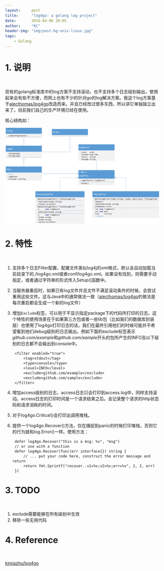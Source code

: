 ```yaml
---
layout:     post
title:      "log4go: a golang log project"
date:       2016-04-06 20:05
author:     "KC"
header-img: "img/post-bg-unix-linux.jpg"
tags:
    - Golang
---
```


# 1. 说明
<br />

现有的golang标准库中的log方案不支持滚动，也不支持多个日志级别输出，使用起来会有些不方便，而网上也有不少的针对go的log解决方案。我这个log方案基于[alecthomas/log4go](https://github.com/alecthomas/log4go)改造而来。并且已经改过很多东西，所以讲它单独独立出来了。目前我们自己的生产环境已经在使用。

核心结构如：

![core struct of log4go](https://raw.githubusercontent.com/kimiazhu/kimiazhu.github.io/master/_posts/attachments/2016-04-06/core_struct.png)

# 2. 特性
<br />

1. 支持多个日志Filter配置，配置文件类似log4j的xml格式，默认会自动加载当前目录下的./log4go.xml或者conf/log4go.xml。如果没有找到，则需要手动指定，或者通过字符串的形式传入Setup()函数中。

2. 当服务器重启时，如果已有log文件并且文件不满足滚动条件的时候，会尝试重用这些文件。这与Java中的通常做法一致（[alecthomas/log4go](https://github.com/alecthomas/log4go)的做法是每次重启都会生成一个新的log文件）

3. 增加`Exclude`标签，可以用于不显示指定package下的代码所打印的日志。这个特性的使用场景在于如果第三方包或者一些lib包（比如我们的数据库封装层）也使用了log4go打印日志的话，我们在最终引用他们的时候可能并不希望看到他们debug级别的日志输出。例如下面的exclude标签表示*github.com/example*和*github.com/sample*开头的包所产生的INFO及以下级别的日志都不会输出到console中。

		<filter enabled="true">
	    	<tag>stdout</tag>
	    	<type>console</type>
	    	<level>INFO</level>
	    	<exclude>github.com/example</exclude>
	    	<exclude>github.com/sample</exclude>
	  	</filter>

4. 增加access级别的日志。access日志只会打印到access.log中，同样支持滚动。access日志的打印时间是一个请求结束之后。会记录整个请求的http状态码和请求消耗的时间。

5. 对于log4go.Critical()会打印出调用堆栈。

6. 提供一个log4go.Recover()方法，仅在捕捉到panic的时候打印堆栈，否则它的行为就和log.Error()一样。使用方法：

		defer log4go.Recover("this is a msg: %v", "msg")
		// or use with a function
		defer log4go.Recover(func(err interface{}) string {
		    // ... put your code here, construct the error message and return
		    return fmt.Sprintf("recover..v1=%v;v2=%v;err=%v", 1, 2, err)
		})

# 3. TODO
<br />

1. exclude需要能够在所有级别中生效
2. 移除一些无用代码

# 4. Reference
<br />

[kimiazhu/log4go](https://github.com/kimiazhu/log4go)